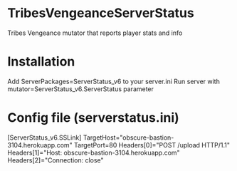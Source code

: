 TribesVengeanceServerStatus
===========================

Tribes Vengeance mutator that reports player stats and info

Installation
============

Add ServerPackages=ServerStatus_v6 to your server.ini
Run server with mutator=ServerStatus_v6.ServerStatus parameter

Config file (serverstatus.ini)
==============================
[ServerStatus_v6.SSLink]
TargetHost="obscure-bastion-3104.herokuapp.com"
TargetPort=80
Headers[0]="POST /upload HTTP/1.1"
Headers[1]="Host: obscure-bastion-3104.herokuapp.com"
Headers[2]="Connection: close"